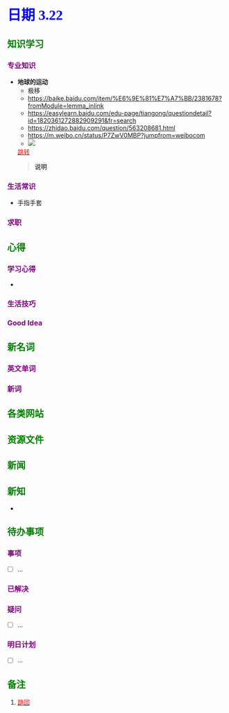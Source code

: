 ## <font color = blue face=楷体 size=6>日期 3.22</font>

## <font color = green>知识学习 </font>
### <font color = purple>专业知识 </font>
+ **地球的运动**
	 + 极移
	 + https://baike.baidu.com/item/%E6%9E%81%E7%A7%BB/2381678?fromModule=lemma_inlink
	 + https://easylearn.baidu.com/edu-page/tiangong/questiondetail?id=1820361272882909291&fr=search
	 + https://zhidao.baidu.com/question/563208681.html
	 + https://m.weibo.cn/status/P7ZwV0MBP?jumpfrom=weibocom
	 + <img src="https://tiku-data.cdn.bcebos.com/originalpic/2dd2db0f6f37f3d29eeb27559ac1f7ac.jpg?auth_key=2366741361-0-0-0a808b16a3417ab15fde145812e1ab6e">
	<a id = "01-1">  [<font color = red>跳转</font>](#01-2)
   > <font color = o> 说明 </font>
### <font color = purple>生活常识 </font>
+ 手指手套
### <font color = purple>求职 </font>



## <font color = green>心得 </font>
### <font color = purple>学习心得 </font>
+ 
### <font color = purple>生活技巧 </font>

### <font color = purple>Good Idea </font>



## <font color = green>新名词 </font>
### <font color = purple>英文单词 </font>
### <font color = purple>新词 </font>



## <font color = green>各类网站 </font>


## <font color = green>资源文件 </font>


## <font color = green>新闻 </font>


## <font color = green>新知 </font>
+ 

## <font color = green>待办事项 </font>
### <font color = purple>事项 </font>
- [ ] ...
### <font color = purple>已解决 </font>
### <font color = purple>疑问 </font>
- [ ] ...
### <font color = purple>明日计划 </font>
- [ ] ...


## <font color = green>备注 </font>
  1. <a id ="01-2">[<font color = red>跳回</font>](#01-1)

<!--stackedit_data:
eyJoaXN0b3J5IjpbLTE1NzE3ODY4NDAsMTIxNjU3NjMzMSwtOT
M2MjUxMzUwLC0xMzE0Nzg3ODY0LC0xMDY0NDM4MDU4LDcxMTEy
NDE0NywxNDg1MTQ3MDY3LDgwMDg2MTg1Miw0OTgyODY0MzldfQ
==
-->